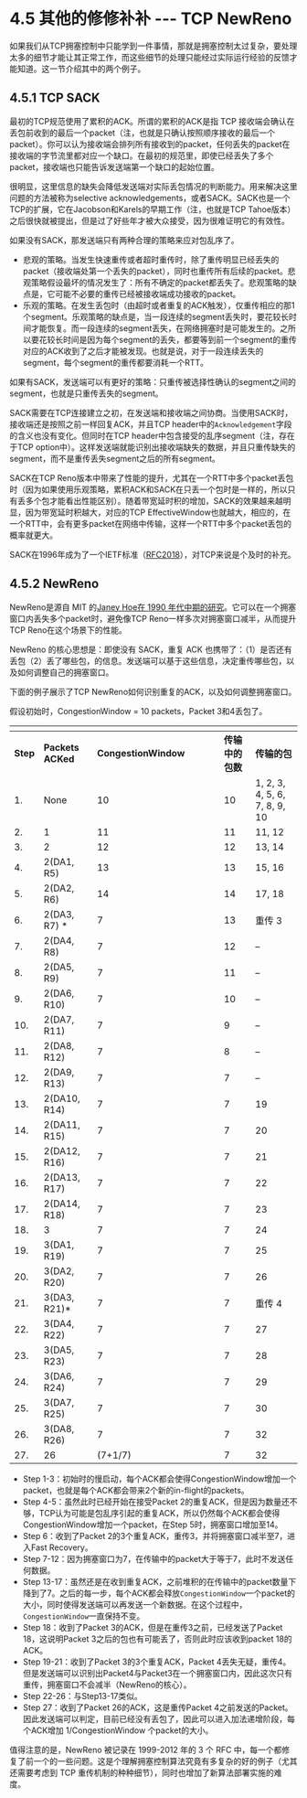 # 4.5 其他的修修补补 --- TCP NewReno

如果我们从TCP拥塞控制中只能学到一件事情，那就是拥塞控制太过复杂，要处理太多的细节才能让其正常工作，而这些细节的处理只能经过实际运行经验的反馈才能知道。这一节介绍其中的两个例子。

## 4.5.1 TCP SACK

最初的TCP规范使用了累积的ACK。所谓的累积的ACK是指 TCP 接收端会确认在丢包前收到的最后一个packet（注，也就是只确认按照顺序接收的最后一个packet）。你可以认为接收端会排列所有接收到的packet，任何丢失的packet在接收端的字节流里都对应一个缺口。在最初的规范里，即使已经丢失了多个packet，接收端也只能告诉发送端第一个缺口的起始位置。

很明显，这里信息的缺失会降低发送端对实际丢包情况的判断能力。用来解决这里问题的方法被称为selective acknowledgements，或者SACK。SACK也是一个TCP的扩展，它在Jacobson和Karels的早期工作（注，也就是TCP Tahoe版本）之后很快就被提出，但是过了好些年才被大众接受，因为很难证明它的有效性。

如果没有SACK，那发送端只有两种合理的策略来应对包乱序了。

* 悲观的策略。当发生快速重传或者超时重传时，除了重传明显已经丢失的packet（接收端处第一个丢失的packet），同时也重传所有后续的packet。悲观策略假设最坏的情况发生了：所有不确定的packet都丢失了。悲观策略的缺点是，它可能不必要的重传已经被接收端成功接收的packet。
* 乐观的策略。在发生丢包时（由超时或者重复的ACK触发），仅重传相应的那1个segment。乐观策略的缺点是，当一段连续的segment丢失时，要花较长时间才能恢复。而一段连续的segment丢失，在网络拥塞时是可能发生的。之所以要花较长时间是因为每个segment的丢失，都要等到前一个segment的重传对应的ACK收到了之后才能被发现。也就是说，对于一段连续丢失的segment，每个segment的重传都要消耗一个RTT。

如果有SACK，发送端可以有更好的策略：只重传被选择性确认的segment之间的segment，也就是只重传丢失的segment。

SACK需要在TCP连接建立之初，在发送端和接收端之间协商。当使用SACK时，接收端还是按照之前一样回复ACK，并且TCP header中的`Acknowledgement`字段的含义也没有变化。但同时在TCP header中包含接受的乱序segment（注，存在于TCP option中）。这样发送端就能识别出接收端缺失的数据，并且只重传缺失的segment，而不是重传丢失segment之后的所有segment。

SACK在TCP Reno版本中带来了性能的提升，尤其在一个RTT中多个packet丢包时（因为如果使用乐观策略，累积ACK和SACK在只丢一个包时是一样的，所以只有丢多个包才能看出性能区别）。随着带宽延时积的增加，SACK的效果越来越明显，因为带宽延时积越大，对应的TCP EffectiveWindow也就越大，相应的，在一个RTT中，会有更多packet在网络中传输，这样一个RTT中多个packet丢包的概率就更大。

SACK在1996年成为了一个IETF标准（[RFC2018](https://datatracker.ietf.org/doc/html/rfc2018)），对TCP来说是个及时的补充。

## 4.5.2 NewReno

NewReno是源自 MIT 的[Janey Hoe在 1990 年代中期的研究](https://dl.acm.org/doi/10.1145/248156.248180)。它可以在一个拥塞窗口内丢失多个packet时，避免像TCP Reno一样多次对拥塞窗口减半，从而提升TCP Reno在这个场景下的性能。

NewReno 的核心思想是：即使没有 SACK，重复 ACK 也携带了：（1）是否还有丢包（2）丢了哪些包，的信息。发送端可以基于这些信息，决定重传哪些包，以及如何调整自己的拥塞窗口。

下面的例子展示了TCP NewReno如何识别重复的ACK，以及如何调整拥塞窗口。

假设初始时，CongestionWindow = 10 packets，Packet 3和4丢包了。

<table data-header-hidden><thead><tr><th></th><th></th><th width="206"></th><th></th><th></th></tr></thead><tbody><tr><td><strong>Step</strong></td><td><strong>Packets ACKed</strong></td><td><strong>CongestionWindow</strong></td><td><strong>传输中的包数</strong></td><td><strong>传输的包</strong></td></tr><tr><td>1.</td><td>None</td><td>10</td><td>10</td><td> 1, 2, 3, 4, 5, 6, 7, 8, 9, 10</td></tr><tr><td>2.</td><td>1</td><td>11</td><td>11</td><td>11, 12</td></tr><tr><td>3.</td><td>2</td><td>12</td><td>12</td><td>13, 14</td></tr><tr><td>4.</td><td>2(DA1, R5)  </td><td>13</td><td>13</td><td>15, 16</td></tr><tr><td>5.</td><td>2(DA2, R6) </td><td>14</td><td>14</td><td> 17, 18</td></tr><tr><td>6.</td><td>2(DA3, R7) * </td><td> 7     </td><td>13</td><td> 重传 3</td></tr><tr><td>7.</td><td>2(DA4, R8)  </td><td>7</td><td>12</td><td>–</td></tr><tr><td>8.</td><td>2(DA5, R9)   </td><td>7</td><td>11</td><td>–</td></tr><tr><td>9.</td><td>2(DA6, R10)</td><td>7</td><td>10</td><td>–</td></tr><tr><td>10.</td><td>2(DA7, R11) </td><td>7</td><td>9     </td><td>–</td></tr><tr><td>11.</td><td>2(DA8, R12) </td><td>7</td><td>8</td><td>–</td></tr><tr><td>12.</td><td>2(DA9, R13)    </td><td>7</td><td>7</td><td>–</td></tr><tr><td>13.</td><td>2(DA10, R14)</td><td>7</td><td>7</td><td>19</td></tr><tr><td>14.</td><td>2(DA11, R15) </td><td>7</td><td>7</td><td>20</td></tr><tr><td>15.</td><td>2(DA12, R16) </td><td>7</td><td>7</td><td>21</td></tr><tr><td>16.</td><td>2(DA13, R17)  </td><td>7</td><td>7</td><td>22</td></tr><tr><td>17.</td><td>2(DA14, R18)   </td><td>7</td><td>7</td><td>23</td></tr><tr><td>18.</td><td>3</td><td>7</td><td>7</td><td>24</td></tr><tr><td>19.</td><td>3(DA1, R19)   </td><td>7</td><td>7</td><td>25</td></tr><tr><td>20.</td><td>3(DA2, R20)   </td><td>7</td><td>7</td><td>26</td></tr><tr><td>21.</td><td>3(DA3, R21)*   </td><td>7</td><td>7</td><td>重传 4</td></tr><tr><td>22.</td><td>3(DA4, R22) </td><td>7</td><td>7</td><td>27</td></tr><tr><td>23.</td><td>3(DA5, R23)  </td><td>7</td><td>7</td><td>28</td></tr><tr><td>24.</td><td>3(DA6, R24)    </td><td>7</td><td>7</td><td>29</td></tr><tr><td>25.</td><td>3(DA7, R25)    </td><td>7</td><td>7</td><td>30</td></tr><tr><td>26.</td><td>3(DA8, R26)  </td><td>7</td><td>7</td><td>32</td></tr><tr><td>27.</td><td> 26</td><td>(7+1/7)</td><td>7</td><td>32</td></tr></tbody></table>

* Step 1-3：初始时的慢启动，每个ACK都会使得CongestionWindow增加一个packet，也就是每个ACK都会带来2个新的in-flight的packets。
* Step 4-5：虽然此时已经开始在接受Packet 2的重复ACK，但是因为数量还不够，TCP认为可能是包乱序引起的重复ACK，所以仍然每个ACK都会使得CongestionWindow增加一个packet，在Step 5时，拥塞窗口增加至14。
* Step 6：收到了Packet 2的3个重复ACK，重传3，并将拥塞窗口减半至7，进入Fast Recovery。
* Step 7-12：因为拥塞窗口为7，在传输中的packet大于等于7，此时不发送任何数据。
* Step 13-17：虽然还是在收到重复ACK，之前堆积的在传输中的packet数量下降到了7。之后的每一步，每个ACK都会释放`CongestionWindow`一个packet的大小，同时使得发送端可以再发送一个新数据。在这个过程中，`CongestionWindow`一直保持不变。
* Step 18：收到了Packet 3的ACK，但是在重传3之前，已经发送了Packet 18，这说明Packet 3之后的包也有可能丢了，否则此时应该收到packet 18的ACK。
* Step 19-21：收到了Packet 3的3个重复ACK，Packet 4丢失无疑，重传4。但是发送端可以识别出Packet4与Packet3在一个拥塞窗口内，因此这次只有重传，拥塞窗口不会减半（NewReno的核心）。
* Step 22-26：与Step13-17类似。
* Step 27：收到了Packet 26的ACK，这是重传Packet 4之前发送的Packet。因此发送端可以判定，目前已经没有丢包了，因此可以进入加法递增阶段，每个ACK增加 1/CongestionWindow 个packet的大小。

值得注意的是，NewReno 被记录在 1999-2012 年的 3 个 RFC 中，每一个都修复了前一个的一些问题。这是个理解拥塞控制算法究竟有多复杂的好的例子（尤其还需要考虑到 TCP 重传机制的种种细节），同时也增加了新算法部署实施的难度。


